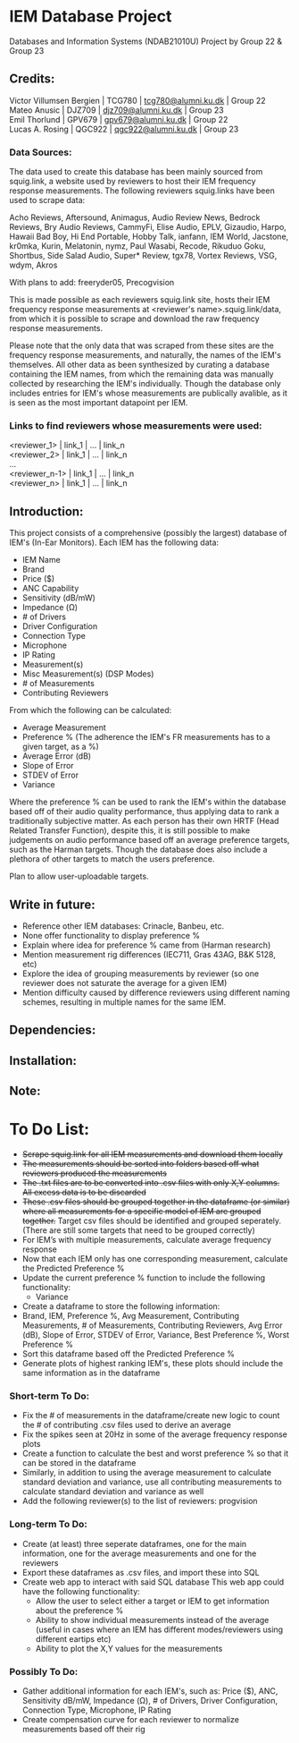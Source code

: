 # IEM Database Project
Databases and Information Systems (NDAB21010U) Project by Group 22 & Group 23

## Credits:
Victor Villumsen Bergien | TCG780 | tcg780@alumni.ku.dk | Group 22 <br />
Mateo Anusic | DJZ709 | djz709@alumni.ku.dk  | Group 23 <br />
Emil Thorlund | GPV679 | gpv679@alumni.ku.dk  | Group 22 <br />
Lucas A. Rosing | QGC922 | qgc922@alumni.ku.dk | Group 23 

### Data Sources:
The data used to create this database has been mainly sourced from squig.link, a website used by reviewers to
host their IEM frequency response measurements. The following reviewers squig.links have been used to scrape data:

Acho Reviews, 
Aftersound, 
Animagus, 
Audio Review News, 
Bedrock Reviews, 
Bry Audio Reviews, 
CammyFi, 
Elise Audio, 
EPLV, 
Gizaudio, 
Harpo, 
Hawaii Bad Boy, 
Hi End Portable, 
Hobby Talk, 
ianfann, 
IEM World, 
Jacstone, 
kr0mka, 
Kurin, 
Melatonin, 
nymz, 
Paul Wasabi, 
Recode, 
Rikuduo Goku, 
Shortbus, 
Side Salad Audio, 
Super* Review, 
tgx78, 
Vortex Reviews, 
VSG, 
wdym, 
Akros

With plans to add:
freeryder05, 
Precogvision

This is made possible as each reviewers squig.link site, hosts their IEM frequency response measurements at
<reviewer's name>.squig.link/data, from which it is possible to scrape and download the raw frequency response measurements.

Please note that the only data that was scraped from these sites are the frequency response measurements, and naturally, the names of the IEM's themselves.
All other data as been synthesized by curating a database containing the IEM names, from which the remaining data was manually collected by researching the IEM's individually. Though the database only includes entries for IEM's whose measurements are publically avalible, as it is seen as the most important datapoint per IEM.

### Links to find reviewers whose measurements were used:

<reviewer_1> | link_1 | ... | link_n <br />
<reviewer_2> | link_1 | ... | link_n <br />
... <br />
<reviewer_n-1> | link_1 | ... | link_n <br />
<reviewer_n> | link_1 | ... | link_n

## Introduction:
This project consists of a comprehensive (possibly the largest) database of IEM's (In-Ear Monitors).
Each IEM has the following data:

- IEM Name
- Brand
- Price ($)
- ANC Capability
- Sensitivity (dB/mW)
- Impedance (Ω)
- \# of Drivers
- Driver Configuration
- Connection Type
- Microphone
- IP Rating	
- Measurement(s)
- Misc Measurement(s) (DSP Modes)
- \# of Measurements
- Contributing Reviewers

From which the following can be calculated:

- Average Measurement
- Preference % (The adherence the IEM's FR measurements has to a given target, as a %)
- Average  Error (dB)
- Slope of Error
- STDEV of Error
- Variance

Where the preference % can be used to rank the IEM's within the database based off of their audio quality performance, thus applying data to rank a traditionally subjective matter. As each person has their own HRTF (Head Related Transfer Function), despite this, it is still possible to make judgements on audio performance based off an average preference targets, such as the Harman targets. Though the database does also include a plethora of other targets to match the users preference.

Plan to allow user-uploadable targets.

## Write in future:
- Reference other IEM databases: Crinacle, Banbeu, etc.
- None offer functionality to display preference %
- Explain where idea for preference % came from (Harman research)
- Mention measurement rig differences (IEC711, Gras 43AG, B&K 5128, etc)
- Explore the idea of grouping measurements by reviewer (so one reviewer does not saturate the average for a given IEM)
- Mention difficulty caused by difference reviewers using different naming schemes, resulting in multiple names for the same IEM.

## Dependencies:

## Installation:

## Note:

# To Do List:
- ~~Scrape squig.link for all IEM measurements and download them locally~~
- ~~The measurements should be sorted into folders based off what reviewers produced the measurements~~
- ~~The .txt files are to be converted into .csv files with only X,Y columns. All excess data is to be discarded~~
- ~~These .csv files should be grouped together in the dataframe (or similar) where all measurements for a specific model of IEM are grouped together.~~ Target csv files should be identified and grouped seperately. (There are still some targets that need to be grouped correctly)
- For IEM’s with multiple measurements, calculate average frequency response
- Now that each IEM only has one corresponding measurement, calculate the Predicted Preference %
- Update the current preference % function to include the following functionality:
	- Variance
- Create a dataframe to store the following information:
- Brand, IEM, Preference %, Avg Measurement, Contributing Measurements, # of Measurements, Contributing Reviewers, Avg  Error (dB), Slope of Error, STDEV of Error, Variance, Best Preference %, Worst Preference %
- Sort this dataframe based off the Predicted Preference %
- Generate plots of highest ranking IEM's, these plots should include the same information as in the dataframe

### Short-term To Do:
- Fix the # of measurements in the dataframe/create new logic to count the # of contributing .csv files used to derive an average
- Fix the spikes seen at 20Hz in some of the average frequency response plots
- Create a function to calculate the best and worst preference % so that it can be stored in the dataframe
- Similarly, in addition to using the average measurement to calculate standard deviation and variance, use all contributing measurements to calculate standard deviation and variance as well
- Add the following reviewer(s) to the list of reviewers: progvision

### Long-term To Do:
- Create (at least) three seperate dataframes, one for the main information, one for the average measurements and one for the reviewers
- Export these dataframes as .csv files, and import these into SQL
- Create web app to interact with said SQL database
	This web app could have the following functionality:
	- Allow the user to select either a target or IEM to get information about the preference %
	- Ability to show individual measurements instead of the average (useful in cases where an IEM has different modes/reviewers using different eartips etc)
	- Ability to plot the X,Y values for the measurements

### Possibly To Do:
- Gather additional information for each IEM's, such as: Price ($), ANC, Sensitivity dB/mW, Impedance (Ω), # of Drivers, Driver Configuration, Connection Type, Microphone, IP Rating
- Create compensation curve for each reviewer to normalize measurements based off their rig
